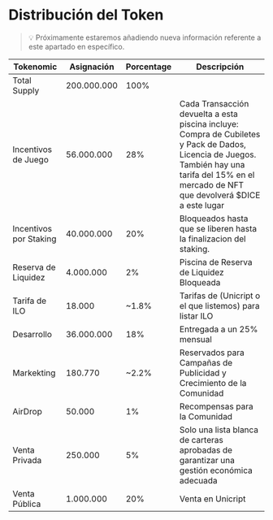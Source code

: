 # Distribución del Token

> 💡 Próximamente estaremos añadiendo nueva información referente a este apartado en específico.

| Tokenomic                       | Asignación| Porcentage | Descripción                                      |
| ---                             | ---       | ---        | ---                                              |
| Total Supply                    | 200.000.000 | 100%       |                                                  |
| Incentivos de Juego             | 56.000.000 | 28%        | Cada Transacción devuelta a esta piscina incluye: Compra de Cubiletes y Pack de Dados, Licencia de Juegos. También hay una tarifa del 15% en el mercado de NFT que devolverá $DICE a este lugar                                                                              |
| Incentivos por Staking | 40.000.000   | 20%         | Bloqueados hasta que se liberen hasta la finalizacion del staking.                                                                             |
| Reserva de Liquidez                        | 4.000.000   | 2%       | Piscina de Reserva de Liquidez Bloqueada        |
| Tarifa de ILO                   | 18.000    | ~1.8%      | Tarifas de (Unicript o  el que listemos) para listar ILO                                                                                                    |
| Desarrollo                      | 36.000.000 | 18%        | Entregada a  un 25% mensual                      |
| Markekting                      | 180.770   | ~2.2%      | Reservados para Campañas de Publicidad y Crecimiento de la Comunidad                                                                                   |
| AirDrop                         | 50.000    | 1%         | Recompensas para la Comunidad                    |
| Venta Privada                   | 250.000   | 5%         | Solo una lista blanca de carteras aprobadas de garantizar una gestión económica adecuada                                                                     |
| Venta Pública                   | 1.000.000 | 20%        | Venta en Unicript                                |